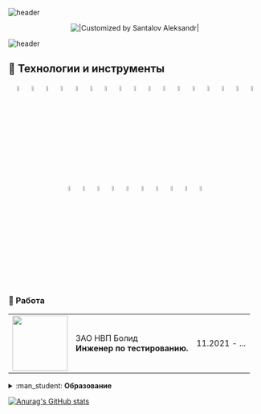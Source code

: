 ![header](https://capsule-render.vercel.app/api?type=waving&color=gradient&customColorList=2&height=160&section=header&text=Hi%20there!&fontAlignY=32&fontAlign=20&fontSize=52&animation=twinkling&fontColor=EAF5D2)

<p align="center">
  <img title="|Customized by Santalov Aleksandr|" src="https://readme-typing-svg.herokuapp.com?font=Cinzel+Decorative&size=35&duration=3000&color=gradient&customColorList=1&center=true&vCenter=true&width=450&lines=Aleksandr+Santalov;QA+Engineer+Python">
</p>

![header](https://capsule-render.vercel.app/api?type=waving&color=gradient&customColorList=2&height=160&section=footer&desc=Wellcome%20to%20my%20GitHub&descAlignY=75&descSize=40&animation=twinkling&fontColor=EAF5D2&descAlign=67)

## :rocket: Технологии и инструменты


<p align="center"
<code><img width="5%" title="Python" src="https://upload.wikimedia.org/wikipedia/commons/thumb/0/0a/Python.svg/1024px-Python.svg.png"></code>
<code><img width="5%" title="Pycharm" src="https://upload.wikimedia.org/wikipedia/commons/thumb/1/1d/PyCharm_Icon.svg/1200px-PyCharm_Icon.svg.png"></code>
<code><img width="5%" title="Pytest" src="https://upload.wikimedia.org/wikipedia/commons/b/ba/Pytest_logo.svg"></code>
<code><img width="5%" title="Selenium" src="https://upload.wikimedia.org/wikipedia/commons/d/d5/Selenium_Logo.png"></code>
<code><img width="5%" title="Selene" src="https://fs.getcourse.ru/fileservice/file/download/a/159627/sc/264/h/e0cabcb69a2df1e6b1086292c020a4a7.png"></code>
<code><img width="5%" title="Requests" src="https://upload.wikimedia.org/wikipedia/commons/a/aa/Requests_Python_Logo.png"></code>
<code><img width="5%" title="Allure Report" src="https://avatars.githubusercontent.com/u/5879127?s=200&v=4"></code>
<code><img width="5%" title="Allure TestOps" src="https://marketplace-cdn.atlassian.com/files/92e2d8c3-2a30-46c0-bf21-2453a4a270d3?fileType=image&mode=full-fit"></code>
<code><img width="5%" title="Java" src="https://cdn-icons-png.flaticon.com/512/226/226777.png"></code>
<code><img width="5%" title="intellij idea" src="https://upload.wikimedia.org/wikipedia/commons/thumb/9/9c/IntelliJ_IDEA_Icon.svg/2048px-IntelliJ_IDEA_Icon.svg.png"></code>
<code><img width="5%" title="Appium" src="https://cdn.worldvectorlogo.com/logos/appium.svg"></code>
<code><img width="5%" title="Android studio" src="https://upload.wikimedia.org/wikipedia/commons/thumb/8/8f/Breezeicons-apps-48-android-studio.svg/1024px-Breezeicons-apps-48-android-studio.svg.png"></code>
<code><img width="5%" title="Browserstack" src="https://brandeps.com/logo-download/B/BrowserStack-logo-vector-01.svg"></code>
<code><img width="5%" title="GitLab" src="https://dada.cs.washington.edu/images/gitlab-icon-rgb.png"></code>
<code><img width="5%" title="GitHub" src="https://cdn-icons-png.flaticon.com/512/25/25231.png"></code>
<code><img width="5%" title="SQL" src="https://image.shutterstock.com/image-vector/sql-database-icon-logo-design-260nw-684826648.jpg"></code>
<code><img width="5%" title="Linux" src="https://cdn-icons-png.flaticon.com/512/546/546049.png"></code>
<code><img width="5%" title="KiwiTCMS" src="https://accelatest.com/wp-content/uploads/2021/09/kiwi-tcms-300x300.png"></code>
<code><img width="5%" title="Сonfluence" src="https://cdn.icon-icons.com/icons2/2107/PNG/512/file_type_confluence_icon_130672.png"></code>
<code><img width="5%" title="Redmine" src="https://www.drupal.org/files/images/Redmine-Logo-CyberSprocket-Composite-300x300-png8.png"></code>
<code><img width="5%" title="Jira" src="https://logojinni.com/image/logos/jira-3.svg"></code>
<code><img width="5%" title="Selenoid" src="https://diginomica.com/sites/default/files/images/2017-09/docker-container.jpg"></code>
<code><img width="5%" title="Docker" src="https://www.docker.com/wp-content/uploads/2022/03/Moby-logo.png"></code>
<code><img width="5%" title="TeamCity" src="https://upload.wikimedia.org/wikipedia/commons/thumb/2/29/TeamCity_Icon.svg/1200px-TeamCity_Icon.svg.png"></code>
<code><img width="5%" title="Jenkins" src="https://avatars.githubusercontent.com/u/2520748?v=4"></code>
<code><img width="5%" title="Postman" src="https://user-images.githubusercontent.com/2676579/34940598-17cc20f0-f9be-11e7-8c6d-f0190d502d64.png"></code>
<code><img width="5%" title="Swagger" src="https://avatars2.githubusercontent.com/u/7658037?v=3&s=400"></code>
</code>
</p>

### :lady_beetle: Работа
 <table style="width=100%"  cellspacing="0" cellpadding="5">
	<tr>
        <td align="center">
            <a href="https://bolid.ru/" target="_blank" rel="noopener noreferrer"><img style="width:110px" src="https://bolid.ru/bld/images/logo.png"></a>
        </td>
        <td >
            ЗАО НВП Болид
         <br><b>Инженер по тестированию.</b>
        </td>
        <td>11.2021 - ... </td>
    </tr>
   
</table>

<details><summary>:man_student: <b>Образование</b></summary>
<br> 
<table style="width=100%" cellspacing="0" cellpadding="5">
    <tr>
        <td align="center">
            <a href="http://spkvtk.ru/" target="_blank" rel="noopener noreferrer"><img style="width:90px" src="https://cdn.icon-icons.com/icons2/810/PNG/512/film_projector_cinema_icon-icons.com_66132.png"></a>
        </td>
        <td>
            Сергиево-Посадский Киновидеотехнический колледж.
         <br><b>Программное обеспечение вычислительной техники и
автоматизированных систем</b>
        </td>
        <td>2005</td>
    </tr>
    <tr>
        <td align="center">
            <a href="https://mgutm.ru/" target="_blank" rel="noopener noreferrer"><img style="width:90px" src="https://mgutm.ru/wp-content/uploads/img/logotip_mgutu.svg"></a>
        </td>
        <td>Московский государственный университет технологий и управления им. К.Г. Разумовского.
         <br><b>Автоматизированные системы обработки информации и управления.</b>
        </td>
        <td>2011</td>
    </tr>
</table>

 
<details><summary>:scroll: <b>Курсы</b></summary>
<p> <table style="width=100%" cellspacing="0" cellpadding="5">
    
   <tr >
        <td align="center"><a href="https://practicum.yandex.ru/qa-engineer/?utm_source=yandex&utm_medium=search&utm_campaign=feed" target="_blank" rel="noopener noreferrer"><img style="width:90px" src="https://www.ph4.ru/DL/LOGO/y/ya_praktikum.gif"></a></td>
        <td>Профессия Инженер по тестированию.</td>
        <td>2021</td>
        <td><a target="_blank" href="https://disk.yandex.ru/i/D2FXpX42soye3w">Сертификат</a></td>
  </tr>
    
  <tr >
        <td align="center"><a href="https://stepik.org/course/38218/syllabus" target="_blank" rel="noopener noreferrer"><img style="width:90px" src="https://avatars.dzeninfra.ru/get-zen_doc/3533963/pub_6162f7faf979f128b0944f7e_6162f9cc01baa6458aaccee8/scale_1200"></a></td>
        <td>Веб-разработка для начинающих: HTML и CSS</td>
        <td>2022</td>
        <td><a target="_blank" href="https://stepik.org/cert/1815894">Сертификат</a></td>
  </tr>
  
  <tr>
    <td align="center">
            <a href="https://practicum.yandex.ru/qa-automation-engineer-java/" target="_blank" rel="noopener noreferrer"><img style="width:90px" src="https://www.ph4.ru/DL/LOGO/y/ya_praktikum.gif"></a></td>
        <td>Автоматизатор тестирования на Java</td>
        <td>2022</td>
        <td><a target="_blank" href="https://disk.yandex.ru/i/qw2SxbLnKlmjTA">Сертификат</a></td>
    </tr>
 
  <tr >
        <td align="center"><a href="https://stepik.org/course/575/syllabus" target="_blank" rel="noopener noreferrer"><img style="width:90px" src="https://avatars.dzeninfra.ru/get-zen_doc/3533963/pub_6162f7faf979f128b0944f7e_6162f9cc01baa6458aaccee8/scale_1200"></a></td>
        <td>Автоматизация тестирования с помощью Selenium и Python</td>
        <td>2022</td>
        <td><a target="_blank" href="https://stepik.org/cert/1660735">Сертификат</a></td>
    </tr>
  
  <tr >
        <td align="center"><a href="https://stepik.org/course/120491/syllabus" target="_blank" rel="noopener noreferrer"><img style="width:90px" src="https://avatars.dzeninfra.ru/get-zen_doc/3533963/pub_6162f7faf979f128b0944f7e_6162f9cc01baa6458aaccee8/scale_1200"></a></td>
        <td>Тестирование ПО:Автоматизация и Программирование.Python.Selenium</td>
        <td>2023</td>
        <td><a target="_blank" href="https://stepik.org/cert/1965039">Сертификат</a></td>
    </tr>
  
  <tr >
        <td align="center"><a href="https://qa.guru/python" target="_blank" rel="noopener noreferrer"><img style="width:90px" src="https://fs-thb03.getcourse.ru/fileservice/file/thumbnail/h/b635b6cb9478bb87c77e9c070ee6e122.png/s/x50/a/159627/sc/207"></a></td>
        <td>Курс инженеров по автоматизации тестирования на Python</td>
        <td>2023</td>
        <td>InProgress</td>
    </tr>
</table></p>
</details></details>

[![Anurag's GitHub stats](https://github-readme-stats.vercel.app/api?username=Alexander-Santalov)](https://github.com/Alexander-Santalov)



